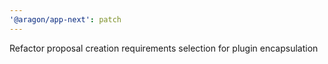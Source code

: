 ```yaml
---
'@aragon/app-next': patch
---
```


Refactor proposal creation requirements selection for plugin encapsulation
